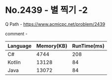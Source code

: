 # No.2439 - 별 찍기 -2
Q Path - https://www.acmicpc.net/problem/2439

comment - 

Language | Memory(KB) | RunTime(ms)
------------ | ------------- | ------
C# | 4744 | 208
Kotlin | 13128 | 84
Java | 13072 | 84 